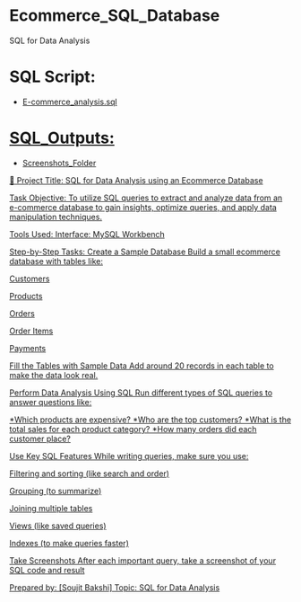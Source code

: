 # Ecommerce_SQL_Database
SQL for Data Analysis 

# SQL Script:  
 - <a href="https://github.com/SOUJIT-BAKSHI/-Ecommerce_SQL_Database/blob/main/Ecommerce_DB.sql">E-commerce_analysis.sql
# SQL_Outputs:
 - <a href="https://github.com/SOUJIT-BAKSHI/-Ecommerce_SQL_Database/blob/main/E-commerce_sql_output.pdf">Screenshots_Folder

🔹 Project Title:
SQL for Data Analysis using an Ecommerce Database

Task Objective:
To utilize SQL queries to extract and analyze data from an e-commerce database to gain insights, optimize queries, and apply data manipulation techniques.

Tools Used:
Interface: MySQL Workbench

Step-by-Step Tasks:
Create a Sample Database
Build a small ecommerce database with tables like:

Customers

Products

Orders

Order Items

Payments

Fill the Tables with Sample Data
Add around 20 records in each table to make the data look real.

Perform Data Analysis Using SQL
Run different types of SQL queries to answer questions like:

*Which products are expensive?
*Who are the top customers?
*What is the total sales for each product category?
*How many orders did each customer place?

Use Key SQL Features
While writing queries, make sure you use:

Filtering and sorting (like search and order)

Grouping (to summarize)

Joining multiple tables

Views (like saved queries)

Indexes (to make queries faster)

Take Screenshots
After each important query, take a screenshot of your SQL code and result


Prepared by:
[Soujit Bakshi]
Topic: SQL for Data Analysis

